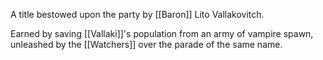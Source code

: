 A title bestowed upon the party by [[Baron]] Lito Vallakovitch.

Earned by saving [[Vallaki]]'s population from an army of vampire spawn, unleashed by the [[Watchers]] over the parade of the same name.